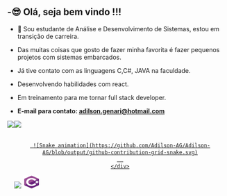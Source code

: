 ## -😎 Olá, seja bem vindo !!!
- 👀 Sou estudante de Análise e Desenvolvimento de Sistemas, estou em transição de carreira.
- Das muitas coisas que gosto de fazer minha favorita é fazer pequenos projetos com sistemas embarcados.
- Já tive contato com as linguagens C,C#, JAVA na faculdade.
- Desenvolvendo habilidades com react.
- Em treinamento para me tornar full stack developer.
                                            
- <strong>E-mail para contato:  adilson.genari@hotmail.com</strong>  
 
  

<div>
    <a href="https://github.com/Adilson-AG">
    <img height="180em"align="left" src="https://github-readme-stats.vercel.app/api?username=adilson-ag&show_icons=true&theme=dracula&include_all_commits=true&count_private=true" />     
      <img height="180em"src="https://github-readme-stats.vercel.app/api/top-langs/?username=adilson-ag&layout=compact&langs_count=7&theme=dracula" />
  
 </div>
  
  ##
  
  
  
  
<div align="center"> 
  
     ![Snake animation](https://github.com/Adilson-AG/Adilson-AG/blob/output/github-contribution-grid-snake.svg)
      
    </div>
  <div align="left"> 
    
  
  <a href="https://www.linkedin.com/in/adilson-genari/" target="_blank"><img src="https://img.shields.io/badge/-LinkedIn-%230077B5?style=for-the-badge&logo=linkedin&logoColor=white" target="_blank"></a>
    <img  alt="Csharp" height="30" width="40" src="https://raw.githubusercontent.com/devicons/devicon/master/icons/csharp/csharp-original.svg">
    
 
</div>
   


<!---
Adilson-AG/Adilson-AG is a ✨ special ✨ repository because its `README.md` (this file) appears on your GitHub profile.
You can click the Preview link to take a look at your changes.
--->
